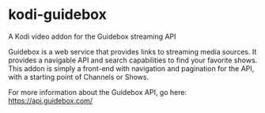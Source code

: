 # kodi-guidebox
A Kodi video addon for the Guidebox streaming API

Guidebox is a web service that provides links to streaming media sources.  It provides a navigable API and search capabilities to find your favorite shows. This addon is simply a front-end with navigation and pagination for the API, with a starting point of Channels or Shows. 

For more information about the Guidebox API, go here: https://api.guidebox.com/
